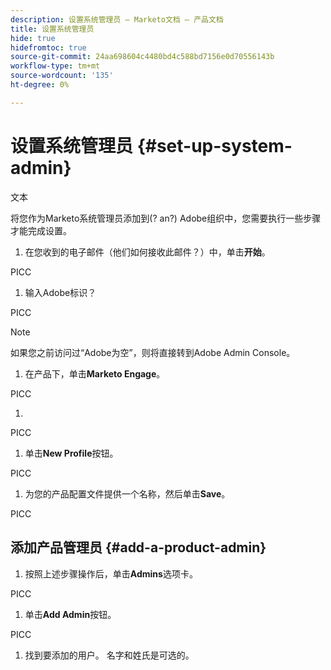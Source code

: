```yaml
---
description: 设置系统管理员 — Marketo文档 — 产品文档
title: 设置系统管理员
hide: true
hidefromtoc: true
source-git-commit: 24aa698604c4480bd4c588bd7156e0d70556143b
workflow-type: tm+mt
source-wordcount: '135'
ht-degree: 0%

---
```


# 设置系统管理员 {#set-up-system-admin}

文本

将您作为Marketo系统管理员添加到(? an?) Adobe组织中，您需要执行一些步骤才能完成设置。

1. 在您收到的电子邮件（他们如何接收此邮件？）中，单击&#x200B;**开始**。

PICC

1. 输入Adobe标识？

PICC

>[!NOTE]
>
>如果您之前访问过“Adobe为空”，则将直接转到Adobe Admin Console。

1. 在产品下，单击&#x200B;**Marketo Engage**。

PICC

1. 

PICC

1. 单击&#x200B;**New Profile**&#x200B;按钮。

PICC

1. 为您的产品配置文件提供一个名称，然后单击&#x200B;**Save**。

PICC

## 添加产品管理员 {#add-a-product-admin}

1. 按照上述步骤操作后，单击&#x200B;**Admins**&#x200B;选项卡。

PICC

1. 单击&#x200B;**Add Admin**&#x200B;按钮。

PICC

1. 找到要添加的用户。 名字和姓氏是可选的。